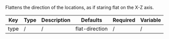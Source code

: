 Flattens the direction of the locations, as if staring flat on the X-Z axis.

| Key | Type | Description | Defaults | Required | Variable |
|-|-|-|-|-|-|
| type | / | / | flat-direction | / | / |